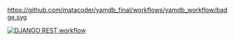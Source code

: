 https://github.com/matacoder/yamdb_final/workflows/yamdb_workflow/badge.svg

[![DJANGO REST workflow](https://github.com/matacoder/yamdb_final/actions/workflows/yamdb_workflow.yaml/badge.svg)](https://github.com/matacoder/yamdb_final/actions/workflows/yamdb_workflow.yaml)